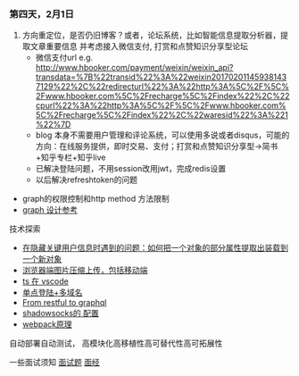 ### 第四天，2月1日
1. 方向重定位，是否仍旧博客？或者，论坛系统，比如智能信息提取分析器，提取文章重要信息
并考虑接入微信支付, 打赏和点赞知识分享型论坛
    - 微信支付url e.g. http://www.hbooker.com/payment/weixin/weixin_api?transdata=%7B%22transid%22%3A%22weixin201702011459381437129%22%2C%22redirecturl%22%3A%22http%3A%5C%2F%5C%2Fwww.hbooker.com%5C%2Frecharge%5C%2Findex%22%2C%22cpurl%22%3A%22http%3A%5C%2F%5C%2Fwww.hbooker.com%5C%2Frecharge%5C%2Findex%22%2C%22waresid%22%3A%221%22%7D
    - blog 本身不需要用户管理和评论系统，可以使用多说或者disqus，可能的方向：在线服务提供，即时交易、支付；打赏和点赞知识分享型->简书+知乎专栏+知乎live
    - 已解决登陆问题，不用session改用jwt，完成redis设置
    - 以后解决refreshtoken的问题
- graph的权限控制和http method 方法限制
- [graph 设计参考](http://taobaofed.org/blog/2015/11/26/graphql-basics-server-implementation/)

技术探索
- [在隐藏关键用户信息时遇到的问题：如何把一个对象的部分属性提取出装载到一个新对象](http://stackoverflow.com/questions/25553910/one-liner-to-take-some-properties-from-object-in-es-6)
- [浏览器端图片压缩上传，包括移动端](https://sebastianblade.com/browser-side-image-compress-and-upload/)
- [ts 在 vscode](https://nodelover.me/#/blog/article/info/5829adfdda2f600056e673c7)
- [单点登陆+多域名](http://www.cnblogs.com/yexiaochai/p/4422460.html)
- [From restful to graphql](https://0x2a.sh/from-rest-to-graphql-b4e95e94c26b#.e6fwhug9r)
- [shadowsocks的 配置](http://www.barretlee.com/blog/2016/08/03/shadowsocks/)
- [webpack原理](http://www.thkdog.com/html5/2015/05/08/webpack.html)

自动部署自动测试，
高模块化高移植性高可替代性高可拓展性

一些面试须知
[面试题](https://www.nowcoder.com/discuss/19305?type=2&order=0&pos=13&page=1)
[面经](https://www.nowcoder.com/discuss/19662?type=2&order=0&pos=52&page=1)